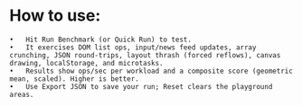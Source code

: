 # How to use:
	•	Hit Run Benchmark (or Quick Run) to test.
	•	It exercises DOM list ops, input/news feed updates, array crunching, JSON round-trips, layout thrash (forced reflows), canvas drawing, localStorage, and microtasks.
	•	Results show ops/sec per workload and a composite score (geometric mean, scaled). Higher is better.
	•	Use Export JSON to save your run; Reset clears the playground areas.
